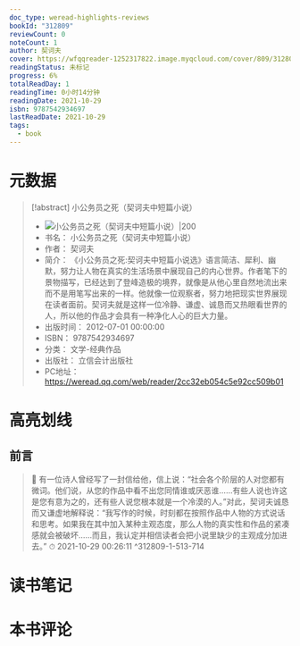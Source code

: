 ```yaml
---
doc_type: weread-highlights-reviews
bookId: "312809"
reviewCount: 0
noteCount: 1
author: 契诃夫
cover: https://wfqqreader-1252317822.image.myqcloud.com/cover/809/312809/t7_312809.jpg
readingStatus: 未标记
progress: 6%
totalReadDay: 1
readingTime: 0小时14分钟
readingDate: 2021-10-29
isbn: 9787542934697
lastReadDate: 2021-10-29
tags:
  - book
---
```

# 元数据
> [!abstract] 小公务员之死（契诃夫中短篇小说）
> - ![ 小公务员之死（契诃夫中短篇小说）|200](https://wfqqreader-1252317822.image.myqcloud.com/cover/809/312809/t7_312809.jpg)
> - 书名： 小公务员之死（契诃夫中短篇小说）
> - 作者： 契诃夫
> - 简介： 《小公务员之死:契诃夫中短篇小说选》语言简洁、犀利、幽默，努力让人物在真实的生活场景中展现自己的内心世界。作者笔下的景物描写，已经达到了登峰造极的境界，就像是从他心里自然地流出来而不是用笔写出来的一样。他就像一位观察者，努力地把现实世界展现在读者面前。契诃夫就是这样一位冷静、谦虚、诚恳而又热眼看世界的人，所以他的作品才会具有一种净化人心的巨大力量。
> - 出版时间： 2012-07-01 00:00:00
> - ISBN： 9787542934697
> - 分类： 文学-经典作品
> - 出版社： 立信会计出版社
> - PC地址：https://weread.qq.com/web/reader/2cc32eb054c5e92cc509b01

# 高亮划线

## 前言

> 📌 有一位诗人曾经写了一封信给他，信上说：“社会各个阶层的人对您都有微词。他们说，从您的作品中看不出您同情谁或厌恶谁……有些人说也许这是您有意为之的，还有些人说您根本就是一个冷漠的人。”对此，契诃夫诚恳而又谦虚地解释说：“我写作的时候，时刻都在按照作品中人物的方式说话和思考。如果我在其中加入某种主观态度，那么人物的真实性和作品的紧凑感就会被破坏……而且，我认定并相信读者会把小说里缺少的主观成分加进去。” 
> ⏱ 2021-10-29 00:26:11 ^312809-1-513-714

# 读书笔记

# 本书评论

